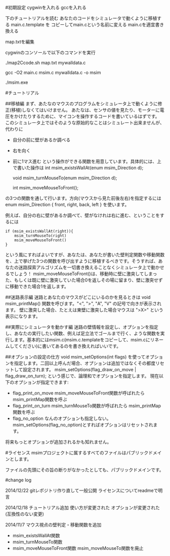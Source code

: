 #初期設定
cygwinを入れる
gccを入れる


下のチュートリアルを読む 
あなたのコードをシミュレータで動くように移植する 
main.c.template を コピーしてmain.cという名前に変える 
main.cを適宜書き換える 

map.txtを編集

cygwinのコンソールで以下のコマンドを実行

./map2Ccode.sh map.txt mywalldata.c

gcc -O2 main.c msim.c mywalldata.c  -o msim

./msim.exe


#チュートリアル

##移植編
まず、あたなのマウスのプログラムをシミュレータ上で動くように修正(移植)しなくてはいけません。 
あたなは、センサの値を見たり、モーターに電圧をかけたりするために、マイコンを操作するコードを書いているはずです。 
このシミュレータ上ではそのような原始的なことはシミュレート出来ませんが、代わりに 
 - 自分の前に壁があるか調べる
 - 右を向く
 - 前に1マス進む
という操作ができる関数を用意しています。具体的には、上で書いた操作は
    int msim_existsWallAt(enum msim_Direction d);

    void msim_turnMouseTo(enum msim_Direction d);

    int msim_moveMouseToFront();

の3つの関数を通して行います。方向(マウスから見た前後左右)を指定するには
    enum msim_Direction { front, right, back, left }
を使います。

例えば、自分の右に壁があるか調べて、壁がなけれは右に進む、ということをするには

    if (msim_existsWallAt(right)){
        msim_turnMouseTo(right)
        msim_moveMouseToFront()
    }
という風にすればよいですが、あなたは、あなたが書いた壁判定関数や移動関数を、上で挙げた3つの関数を呼び出すように移植するべきです。そうすれば、あなたの迷路探索アルゴリズムを一切書き換えることなくシミュレータ上で動かせるでしょう！
msim_moveMouseToFront()は、移動時に壁に激突してしまった、もしくは既に壁に激突していた場合0を返しその場に留まり、壁に激突せずに移動できた場合1を返します。

##迷路表示編
迷路とあなたのマウスがどこにいるのかを見るときは
    void msim_printMap()
関数を呼びます。"<", ">", "A", "V" の記号で向きが表示されます。 
壁に激突した場合、たとえは東壁に激突した場合マウスは ">X>" という表示になります。

##実際にシミュレータを動かす編
迷路の壁情報を設定し、オプションを指定し、あなたの実行したい関数、例えば足立法でゴールまで行く、ような関数を実行します。基本的にはmsim.c(msim.c.templateをコピーして、msim.cにリネームしてください)に書いてあるのを書き換えればいいです。

##オプションの設定の仕方
    void msim_setOptions(int flags)
を使ってオプションを指定します。二回以上呼んだ場合、オプションは追加ではなくその都度リセットして設定されます。
    msim_setOptions(flag_draw_on_move | flag_draw_on_turn);
という感じで、論理和でオプションを指定します。
現在以下のオプションが指定できます:
 - flag_print_on_move
msim_moveMouseToFront関数が呼ばれたら msim_printMap関数を呼ぶ
 - flag_print_on_turn
msim_turnMouseTo関数が呼ばれたら msim_printMap関数を呼ぶ
 - flag_no_option
なんのオプションも指定しない。msim_setOptions(flag_no_option)とすればオプションはリセットされます。

将来もっとオプションが追加されるかも知れません。

#ライセンス
msimプロジェクトに属するすべてのファイルはパブリックドメインとします。

ファイルの先頭にその旨の断りがなかったとしても、パブリックドメインです。

#change log

2014/12/22
gitレポジトリ作り直して一般公開
ライセンスについてreadmeで明言 

2014/12/18 
チュートリアル追加 
使い方が変更された 
オプションが変更された(互換性のない変更) 

2014/11/7 
マウス視点の壁判定・移動関数を追加
 - msim_existsWallAt関数
 - msim_turnMouseTo関数
 - msim_moveMouseToFront関数
msim_moveMouseTo関数を廃止 
